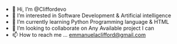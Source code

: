 - 👋 Hi, I’m @Cliffordevo
- 👀 I’m interested in Software Development & Artificial intelligence
- 🌱 I’m currently learning Python Programming language & HTML
- 💞️ I’m looking to collaborate on Any Available project I can
- 📫 How to reach me ... emmanuelaclifford@gmail.com

<!---
Cliffordevo/Cliffordevo is a ✨ special ✨ repository because its `README.md` (this file) appears on your GitHub profile.
You can click the Preview link to take a look at your changes.
--->
